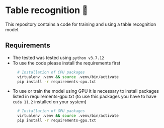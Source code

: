 Table recognition 🧠
====================
This repository contains a code for training and using a table recognition
model. 

Requirements
------------
- The tested was tested using ```python v3.7.12```
- To use the code please install the requirements first
  ```bash
    # Installation of CPU packages
    virtualenv .venv && source .venv/bin/activate
    pip install -r requirements-cpu.txt
  ```
- To use or train the model using GPU it is necessary to install packages
  listed in requirements-gpu.txt (to use this packages you have to have 
  ```cuda 11.2``` installed on your system)
  ```bash
    # Installation of GPU packages
    virtualenv .venv && source .venv/bin/activate
    pip install -r requirements-gpu.txt
  ```